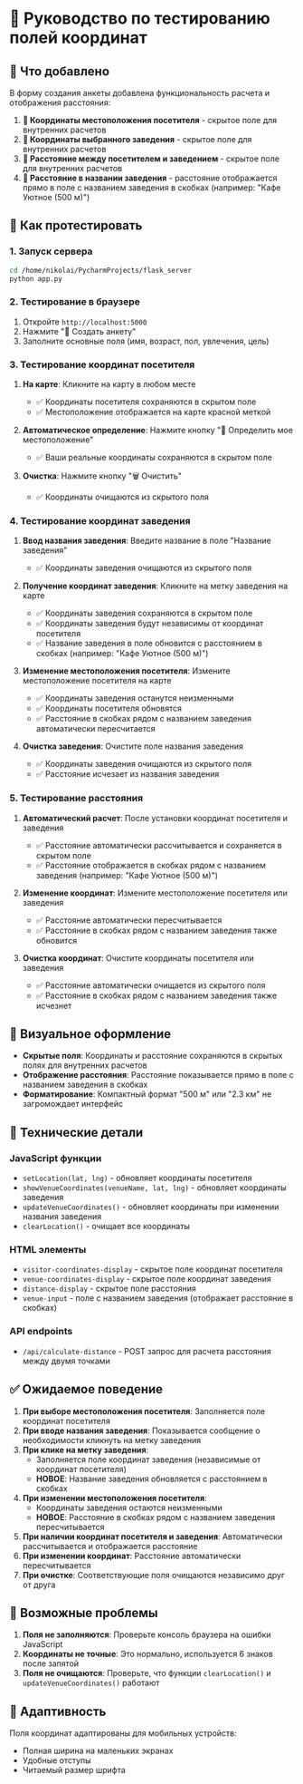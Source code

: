 # 📍 Руководство по тестированию полей координат

## 🎯 Что добавлено

В форму создания анкеты добавлена функциональность расчета и отображения расстояния:

1. **📍 Координаты местоположения посетителя** - скрытое поле для внутренних расчетов
2. **🏪 Координаты выбранного заведения** - скрытое поле для внутренних расчетов  
3. **📏 Расстояние между посетителем и заведением** - скрытое поле для внутренних расчетов
4. **🏪 Расстояние в названии заведения** - расстояние отображается прямо в поле с названием заведения в скобках (например: "Кафе Уютное (500 м)")

## 🧪 Как протестировать

### 1. Запуск сервера
```bash
cd /home/nikolai/PycharmProjects/flask_server
python app.py
```

### 2. Тестирование в браузере
1. Откройте `http://localhost:5000`
2. Нажмите "📝 Создать анкету"
3. Заполните основные поля (имя, возраст, пол, увлечения, цель)

### 3. Тестирование координат посетителя
1. **На карте**: Кликните на карту в любом месте
   - ✅ Координаты посетителя сохраняются в скрытом поле
   - ✅ Местоположение отображается на карте красной меткой

2. **Автоматическое определение**: Нажмите кнопку "📍 Определить мое местоположение"
   - ✅ Ваши реальные координаты сохраняются в скрытом поле

3. **Очистка**: Нажмите кнопку "🗑️ Очистить"
   - ✅ Координаты очищаются из скрытого поля

### 4. Тестирование координат заведения
1. **Ввод названия заведения**: Введите название в поле "Название заведения"
   - ✅ Координаты заведения очищаются из скрытого поля

2. **Получение координат заведения**: Кликните на метку заведения на карте
   - ✅ Координаты заведения сохраняются в скрытом поле
   - ✅ Координаты заведения будут независимы от координат посетителя
   - ✅ Название заведения в поле обновится с расстоянием в скобках (например: "Кафе Уютное (500 м)")

3. **Изменение местоположения посетителя**: Измените местоположение посетителя на карте
   - ✅ Координаты заведения останутся неизменными
   - ✅ Координаты посетителя обновятся
   - ✅ Расстояние в скобках рядом с названием заведения автоматически пересчитается

4. **Очистка заведения**: Очистите поле названия заведения
   - ✅ Координаты заведения очищаются из скрытого поля
   - ✅ Расстояние исчезает из названия заведения

### 5. Тестирование расстояния
1. **Автоматический расчет**: После установки координат посетителя и заведения
   - ✅ Расстояние автоматически рассчитывается и сохраняется в скрытом поле
   - ✅ Расстояние отображается в скобках рядом с названием заведения (например: "Кафе Уютное (500 м)")

2. **Изменение координат**: Измените местоположение посетителя или заведения
   - ✅ Расстояние автоматически пересчитывается
   - ✅ Расстояние в скобках рядом с названием заведения также обновится

3. **Очистка координат**: Очистите координаты посетителя или заведения
   - ✅ Расстояние автоматически очищается из скрытого поля
   - ✅ Расстояние в скобках рядом с названием заведения также исчезнет

## 🎨 Визуальное оформление

- **Скрытые поля**: Координаты и расстояние сохраняются в скрытых полях для внутренних расчетов
- **Отображение расстояния**: Расстояние показывается прямо в поле с названием заведения в скобках
- **Форматирование**: Компактный формат "500 м" или "2.3 км" не загромождает интерфейс

## 🔧 Технические детали

### JavaScript функции
- `setLocation(lat, lng)` - обновляет координаты посетителя
- `showVenueCoordinates(venueName, lat, lng)` - обновляет координаты заведения
- `updateVenueCoordinates()` - обновляет координаты при изменении названия заведения
- `clearLocation()` - очищает все координаты

### HTML элементы
- `visitor-coordinates-display` - скрытое поле координат посетителя
- `venue-coordinates-display` - скрытое поле координат заведения
- `distance-display` - скрытое поле расстояния
- `venue-input` - поле с названием заведения (отображает расстояние в скобках)

### API endpoints
- `/api/calculate-distance` - POST запрос для расчета расстояния между двумя точками

## ✅ Ожидаемое поведение

1. **При выборе местоположения посетителя**: Заполняется поле координат посетителя
2. **При вводе названия заведения**: Показывается сообщение о необходимости кликнуть на метку заведения
3. **При клике на метку заведения**: 
   - Заполняется поле координат заведения (независимые от координат посетителя)
   - **НОВОЕ**: Название заведения обновляется с расстоянием в скобках
4. **При изменении местоположения посетителя**: 
   - Координаты заведения остаются неизменными
   - **НОВОЕ**: Расстояние в скобках рядом с названием заведения пересчитывается
5. **При наличии координат посетителя и заведения**: Автоматически рассчитывается и отображается расстояние
6. **При изменении координат**: Расстояние автоматически пересчитывается
7. **При очистке**: Соответствующие поля очищаются независимо друг от друга

## 🐛 Возможные проблемы

1. **Поля не заполняются**: Проверьте консоль браузера на ошибки JavaScript
2. **Координаты не точные**: Это нормально, используется 6 знаков после запятой
3. **Поля не очищаются**: Проверьте, что функции `clearLocation()` и `updateVenueCoordinates()` работают

## 📱 Адаптивность

Поля координат адаптированы для мобильных устройств:
- Полная ширина на маленьких экранах
- Удобные отступы
- Читаемый размер шрифта 